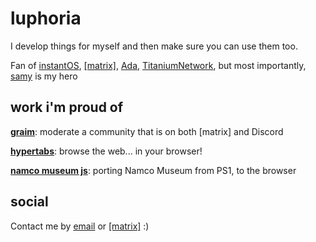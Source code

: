 # luphoria
I develop things for myself and then make sure you can use them too.

Fan of [instantOS](https://instantos.io), [[matrix]](https://matrix.org), [Ada](https://www.adacore.com), [TitaniumNetwork](https://github.com/titaniumnetwork-dev), but most importantly, [samy](https://github.com/samyk) is my hero

## work i'm proud of
**[graim](https://github.com/luphoria/graim)**: moderate a community that is on both [matrix] and Discord

**[hypertabs](https://github.com/B3ATDROP3R/Hypertabs)**: browse the web... in your browser!

**[namco museum js](https://github.com/luphoria/namcomuseum-js)**: porting Namco Museum from PS1, to the browser

## social
Contact me by [email](mailto:hi@luphoria.com) or [[matrix]](https://matrix.to/#/@trent:gra.im) :)
